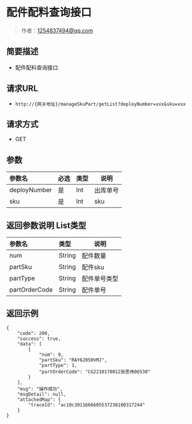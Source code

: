 # 配件配料查询接口

> 作者：1254837494@qq.com

## 简要描述

-  配件配料查询接口

## 请求URL
- ` http://{网关地址}/manageSkuPart/getList?deployNumber=xxx&sku=xxx `
  
## 请求方式
- GET

## 参数

|参数名|必选|类型|说明|
|:----    |:---|:----- |-----   |
|deployNumber |是  |Int |出库单号   |
|sku |是  |Int |sku   |

## 返回参数说明   List类型

|参数名|类型|说明|
|:-----  |:-----|-----|
|num |String  | 配件数量|
|partSku |String  | 配件sku|
|partType |String  | 配件单号类型|
|partOrderCode |String  | 配件单号|
## 返回示例 

``` 
{
    "code": 200,
    "success": true,
    "data": [
        {
            "num": 9,
            "partSku": "RAY62050VMJ",
            "partType": 1,
            "partOrderCode": "CG2210170012张思伟06530"
        }
    ],
    "msg": "操作成功",
    "msgDetail": null,
    "attachedMap": {
        "traceId": "ac10c3011666605537238100317244"
    }
}
```